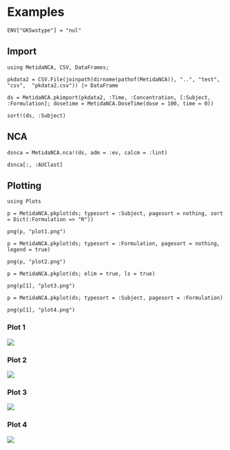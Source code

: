# Examples

```@setup ncaexample
ENV["GKSwstype"] = "nul"
```

## Import

```@example ncaexample
using MetidaNCA, CSV, DataFrames;

pkdata2 = CSV.File(joinpath(dirname(pathof(MetidaNCA)), "..", "test", "csv",  "pkdata2.csv")) |> DataFrame

ds = MetidaNCA.pkimport(pkdata2, :Time, :Concentration, [:Subject, :Formulation]; dosetime = MetidaNCA.DoseTime(dose = 100, time = 0))

sort!(ds, :Subject)
```

## NCA

```@example ncaexample
dsnca = MetidaNCA.nca!(ds, adm = :ev, calcm = :lint)

dsnca[:, :AUClast]
```

## Plotting

```@example ncaexample
using Plots

p = MetidaNCA.pkplot(ds; typesort = :Subject, pagesort = nothing, sort = Dict(:Formulation => "R"))

png(p, "plot1.png")

p = MetidaNCA.pkplot(ds; typesort = :Formulation, pagesort = nothing, legend = true)

png(p, "plot2.png")

p = MetidaNCA.pkplot(ds; elim = true, ls = true)

png(p[1], "plot3.png")

p = MetidaNCA.pkplot(ds; typesort = :Subject, pagesort = :Formulation)

png(p[1], "plot4.png")
```

### Plot 1

![](plot1.png)

### Plot 2

![](plot2.png)

### Plot 3

![](plot3.png)

### Plot 4

![](plot4.png)
